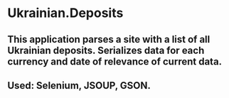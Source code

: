 # Ukrainian.Deposits

## This application parses a site with a list of all Ukrainian deposits. Serializes data for each currency and date of relevance of current data.

## Used: Selenium, JSOUP, GSON.
